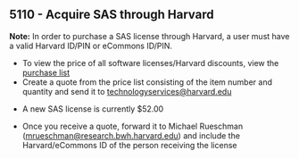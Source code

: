 ## 5110 - Acquire SAS through Harvard ##

 **Note:** In order to purchase a SAS license through Harvard, a user must have a valid Harvard ID/PIN or eCommons ID/PIN.

 - To view the price of all software licenses/Harvard discounts, view the [purchase list](http://huit.harvard.edu/tps_pricelist)
 - Create a quote from the price list consisting of the item number and quantity and send it to <technologyservices@harvard.edu>
  * A new SAS license is currently $52.00
 - Once you receive a quote, forward it to Michael Rueschman (mrueschman@research.bwh.harvard.edu) and include the Harvard/eCommons ID of the person receiving the license
